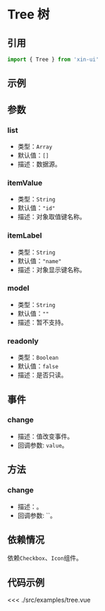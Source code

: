 # Tree 树

## 引用
```js
import { Tree } from 'xin-ui'
```

## 示例
<div>
  <example-tree/>
</div>

## 参数

### list

* 类型：`Array`
* 默认值：`[]`
* 描述：数据源。

### itemValue

* 类型：`String`
* 默认值：`"id"`
* 描述：对象取值键名称。

### itemLabel

* 类型：`String`
* 默认值：`"name"`
* 描述：对象显示键名称。

### model

* 类型：`String`
* 默认值：`""`
* 描述：暂不支持。

### readonly

* 类型：`Boolean`
* 默认值：`false`
* 描述：是否只读。

## 事件

### change

* 描述：值改变事件。
* 回调参数: `value`。

## 方法

### change

* 描述：。
* 回调参数: ``。

## 依赖情况

依赖`Checkbox`、`Icon`组件。

## 代码示例
<<< ./src/examples/tree.vue






